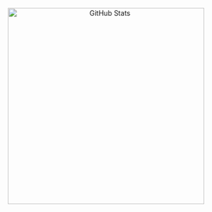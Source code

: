 <!-- GitHub Stats -->
<p align="center">
  <img 
    src="https://github-readme-stats.vercel.app/api?username=chjthjen&show_icons=true&theme=synthwave" 
    alt="GitHub Stats" 
    width="400" 
  />
</p>

<!--
<p align="center">
  <img 
    src="https://readme-typing-svg.herokuapp.com?size=18&duration=3000&pause=200&ccolor=F72585&color2=7209B7&background=00000000&center=true&vCenter=true&lines=Who+just+landed+here?;Let's+create+something+amazing!;Ready+to+dive+in?" 
    alt="Typing SVG Animation" 
    width="500" 
    height="80" 
  />
</p>

<img src="https://github.com/chjthjen/chjthjen/blob/chithien/github-chjthjien-contribution-dark.svg" alt="Snake animation" />

<!--
<p align="center">
  <img 
    src="https://readme-typing-svg.herokuapp.com?size=24&duration=3000&color=65C9FF&background=00000000&center=true&vCenter=true&lines=Welcome+to+my+profile!;Explore+the+world+of+coding!;Feel+free+to+connect!;Enjoy+your+visit!" 
    alt="Typing SVG Animation" 
    width="400" 
    height="80" 
  />
</p>




<!--<<p align="center">
  <img src="https://readme-typing-svg.herokuapp.com/?lines=Happy+New+Year+2025!;Wishing+you+joy+and+success!;Make+this+year+amazing!&font=Fira%20Code&color=%23FF0000&center=true&width=380&height=60">
</p>-->




<!-- ![MasterHead](https://firebasestorage.googleapis.com/v0/b/flexi-coding.appspot.com/o/dempgi7-520f8d5f-63d4-4453-8822-dbc149ae27f8.gif?alt=media&token=91c0c7b2-93c3-4029-b011-1a8703c5730d) -->











